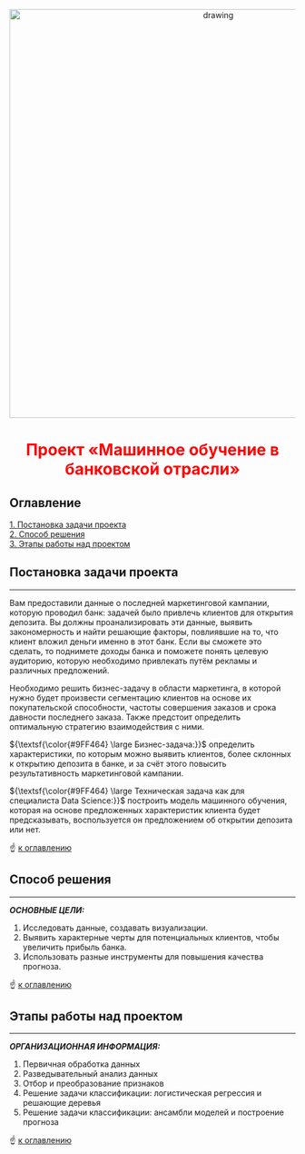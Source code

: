 <p align='center'><img src = https://cdn.bcs-express.ru/article-head/11133.jpg alt="drawing" style="width:720px;"></p>  

<h1 align='center' style='color:red'> Проект «Машинное обучение в банковской отрасли»</h1>

## Оглавление
[1. Постановка задачи проекта](https://github.com/Serg-NSD/SkillFactory-Data_Science/blob/main/Project-4/README.md#Постановка-задачи-проекта)  
[2. Способ решения](https://github.com/Serg-NSD/SkillFactory-Data_Science/blob/main/Project-4/README.md#Способ-решения)  
[3. Этапы работы над проектом](https://github.com/Serg-NSD/SkillFactory-Data_Science/blob/main/Project-4/README.md#Этапы-работы-над-проектом)  

## Постановка задачи проекта
-----------------------------

Вам предоставили данные о последней маркетинговой кампании, которую проводил банк: задачей было привлечь клиентов для открытия депозита. Вы должны проанализировать эти данные, выявить закономерность и найти решающие факторы, повлиявшие на то, что клиент вложил деньги именно в этот банк. Если вы сможете это сделать, то поднимете доходы банка и поможете понять целевую аудиторию, которую необходимо привлекать путём рекламы и различных предложений.

Необходимо решить бизнес-задачу в области маркетинга, в которой нужно будет произвести сегментацию клиентов на основе их покупательской способности, частоты совершения заказов и срока давности последнего заказа. Также предстоит определить оптимальную стратегию взаимодействия с ними.  

${\textsf{\color{#9FF464} \large Бизнес-задача:}}$ определить характеристики, по которым можно выявить клиентов, более склонных к открытию депозита в банке, и за счёт этого повысить результативность маркетинговой кампании.

${\textsf{\color{#9FF464} \large Техническая задача как для специалиста Data Science:}}$ построить модель машинного обучения, которая на основе предложенных характеристик клиента будет предсказывать, воспользуется он предложением об открытии депозита или нет.

  
☝ [к оглавлению](https://github.com/Serg-NSD/SkillFactory-Data_Science/blob/main/Project-4/README.md#Оглавление)

## Способ решения
---------------------------------
***ОСНОВНЫЕ ЦЕЛИ:***  
1. Исследовать данные, создавать визуализации.
2. Выявить характерные черты для потенциальных клиентов, чтобы увеличить прибыль банка.
3. Использовать разные инструменты для повышения качества прогноза.
  
☝ [к оглавлению](https://github.com/Serg-NSD/SkillFactory-Data_Science/blob/main/Project-4/README.md#Оглавление)
  
## Этапы работы над проектом
-------------------------------------
***ОРГАНИЗАЦИОННАЯ ИНФОРМАЦИЯ:***
1. Первичная обработка данных
2. Разведывательный анализ данных
3. Отбор и преобразование признаков
4. Решение задачи классификации: логистическая регрессия и решающие деревья
5. Решение задачи классификации: ансамбли моделей и построение прогноза  

☝ [к оглавлению](https://github.com/Serg-NSD/SkillFactory-Data_Science/blob/main/Project-4/README.md#Оглавление)  

